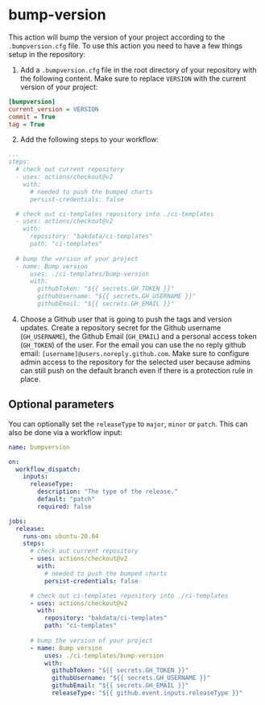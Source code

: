 # bump-version
This action will bump the version of your project according to the `.bumpversion.cfg` file. To use this action you need to have a few things setup in the repository:

1. Add a `.bumpversion.cfg` file in the root directory of your repository with the following content. Make sure to replace `VERSION` with the current version of your project:
```cfg
[bumpversion]
current_version = VERSION
commit = True
tag = True
```

2. Add the following steps to your workflow:
```yaml
...
steps:
  # check out current repository
  - uses: actions/checkout@v2
    with:
      # needed to push the bumped charts
      persist-credentials: false

  # check out ci-templates repository into ./ci-templates
  - uses: actions/checkout@v2
    with:
      repository: "bakdata/ci-templates"
      path: "ci-templates"
  
  # bump the version of your project
  - name: Bump version
      uses: ./ci-templates/bump-version
      with:
        githubToken: "${{ secrets.GH_TOKEN }}"
        githubUsername: "${{ secrets.GH_USERNAME }}"
        githubEmail: "${{ secrets.GH_EMAIL }}"
```

4. Choose a Github user that is going to push the tags and version updates. Create a repository secret for the Github username (`GH_USERNAME`), the Github Email (`GH_EMAIL`) and a personal access token (`GH_TOKEN`) of the user. For the email you can use the no reply github email: `[username]@users.noreply.github.com`. Make sure to configure admin access to the repository for the selected user because admins can still push on the default branch even if there is a protection rule in place.

## Optional parameters
You can optionally set the `releaseType` to `major`, `minor` or `patch`. This can also be done via a workflow input:
```yaml
name: bumpversion

on:
  workflow_dispatch:
    inputs:
      releaseType:
        description: "The type of the release."
        default: "patch"
        required: false

jobs:
  release:
    runs-on: ubuntu-20.04
    steps:
      # check out current repository
      - uses: actions/checkout@v2
        with:
          # needed to push the bumped charts
          persist-credentials: false

      # check out ci-templates repository into ./ci-templates
      - uses: actions/checkout@v2
        with:
          repository: "bakdata/ci-templates"
          path: "ci-templates"
      
      # bump the version of your project
      - name: Bump version
          uses: ./ci-templates/bump-version
          with:
            githubToken: "${{ secrets.GH_TOKEN }}"
            githubUsername: "${{ secrets.GH_USERNAME }}"
            githubEmail: "${{ secrets.GH_EMAIL }}"
            releaseType: "${{ github.event.inputs.releaseType }}"
```
